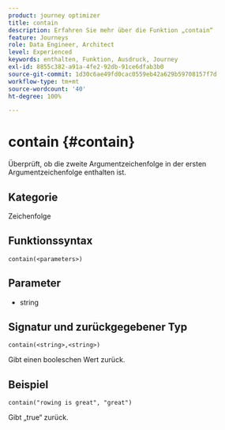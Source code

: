 ```yaml
---
product: journey optimizer
title: contain
description: Erfahren Sie mehr über die Funktion „contain“
feature: Journeys
role: Data Engineer, Architect
level: Experienced
keywords: enthalten, Funktion, Ausdruck, Journey
exl-id: 8855c382-a91a-4fe2-92db-91ce6dfab3b0
source-git-commit: 1d30c6ae49fd0cac0559eb42a629b59708157f7d
workflow-type: tm+mt
source-wordcount: '40'
ht-degree: 100%

---
```


# contain {#contain}

Überprüft, ob die zweite Argumentzeichenfolge in der ersten Argumentzeichenfolge enthalten ist.

## Kategorie

Zeichenfolge

## Funktionssyntax

`contain(<parameters>)`

## Parameter

* string

## Signatur und zurückgegebener Typ

`contain(<string>,<string>)`

Gibt einen booleschen Wert zurück.

## Beispiel

`contain("rowing is great", "great")`

Gibt „true“ zurück.
